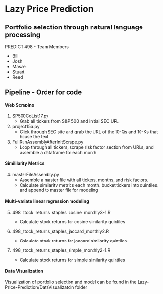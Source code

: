 # Lazy Price Prediction
## Portfolio selection through natural language processing

PREDICT 498 - Team Members
* Bill
* Josh 
* Masae
* Stuart
* Reed


## Pipeline - Order for code

#### Web Scraping
1. SP500CoList17.py
   * Grab all tickers from S&P 500 and initial SEC URL
2. project15a.py
   * Click through SEC site and grab the URL of the 10-Qs and 10-Ks that house the text
3. FullRunAssemblyAfterInitScrape.py
   * Loop through all tickers, scrape risk factor section from URLs, and assemble a dataframe for each month

#### Simililarity Metrics
4. masterFileAssembly.py
   * Assemble a master file with all tickers, months, and risk factors.
   * Calculate similarity metrics each month, bucket tickers into quintiles, and append to master file for modeling

#### Multi-variate linear regression modeling

5. 498_stock_returns_staples_cosine_monthly3-1.R
    * Calculate stock returns for cosine similarity quintiles
  
6. 498_stock_returns_staples_jaccard_monthly2.R
    * Calculate stock returns for jacaard similarity quintiles

7. 498_stock_returns_staples_simple_monthly2-1.R
    * Calculate stock returns for simple similarity quintiles

#### Data Visualization

Visualization of portfolio selection and model can be found in the Lazy-Price-Prediction/DataVisualizatoin folder
